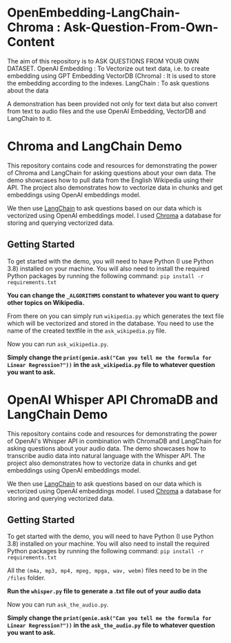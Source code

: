 # OpenEmbedding-LangChain-Chroma : Ask-Question-From-Own-Content

The aim of this repository is to ASK QUESTIONS FROM YOUR OWN DATASET.
OpenAI Embedding  : To Vectorize out text data, i.e. to create embedding using GPT Embedding
VectorDB (Chroma) : It is used to store the embedding according to the indexes.
LangChain         : To ask questions about the data

A demonstration has been provided not only for text data but also convert from text to audio files and the use OpenAI Embedding, VectorDB and LangChain to it.

# Chroma and LangChain Demo
This repository contains code and resources for demonstrating the power of Chroma and LangChain for asking questions about your own data. 
The demo showcases how to pull data from the English Wikipedia using their API. The project also demonstrates how to vectorize data in chunks and get embeddings using OpenAI embeddings model.

We then use [LangChain](https://github.com/hwchase17/langchain) to ask questions based on our data which is vectorized using OpenAI embeddings model. 
I used [Chroma](https://github.com/chroma-core/chroma) a database for storing and querying vectorized data.

## Getting Started
To get started with the demo, you will need to have Python (I use Python 3.8) installed on your machine. You will also need to install the required Python packages by running the following command:
`pip install -r requirements.txt`

 **You can change the `_ALGORITHMS` constant to whatever you want to query other topics on Wikipedia.**

From there on you can simply run `wikipedia.py` which generates the text file which will be vectorized and stored in the database.
You need to use the name of the created textfile in the `ask_wikipedia.py` file.

Now you can run `ask_wikipedia.py`.

**Simply change the `print(genie.ask("Can you tell me the formula for Linear Regression?"))` in the `ask_wikipedia.py` file to whatever question you want to ask.**

# OpenAI Whisper API ChromaDB and LangChain Demo
This repository contains code and resources for demonstrating the power of OpenAI's Whisper API in combination with ChromaDB and LangChain for asking questions about your audio data. 
The demo showcases how to transcribe audio data into natural language with the Whisper API. The project also demonstrates how to vectorize data in chunks and get embeddings using OpenAI embeddings model.

We then use [LangChain](https://github.com/hwchase17/langchain) to ask questions based on our data which is vectorized using OpenAI embeddings model. 
I used [Chroma](https://github.com/chroma-core/chroma) a database for storing and querying vectorized data.

## Getting Started
To get started with the demo, you will need to have Python (I use Python 3.8) installed on your machine. You will also need to install the required Python packages by running the following command:
`pip install -r requirements.txt`

All the `(m4a, mp3, mp4, mpeg, mpga, wav, webm)` files need to be in the `/files` folder.

 **Run the `whisper.py` file to generate a .txt file out of your audio data**

Now you can run `ask_the_audio.py`.

**Simply change the `print(genie.ask("Can you tell me the formula for Linear Regression?"))` in the `ask_the_audio.py` file to whatever question you want to ask.**
